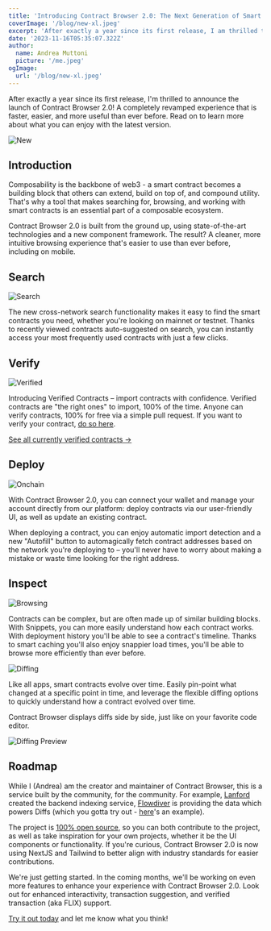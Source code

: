 ```yaml
---
title: 'Introducing Contract Browser 2.0: The Next Generation of Smart Contract Development'
coverImage: '/blog/new-xl.jpeg'
excerpt: 'After exactly a year since its first release, I am thrilled to announce the launch of Contract Browser 2.0! A completely revamped experience that is faster, prettier, and more useful than ever before. Read on to learn more about what you can enjoy with the latest version.'
date: '2023-11-16T05:35:07.322Z'
author:
  name: Andrea Muttoni
  picture: '/me.jpeg'
ogImage:
  url: '/blog/new-xl.jpeg'
---
```


After exactly a year since its first release, I'm thrilled to announce the launch of Contract Browser 2.0! A completely revamped experience that is faster, easier, and more useful than ever before. Read on to learn more about what you can enjoy with the latest version.

![New](/blog/new.jpeg)

## Introduction

Composability is the backbone of web3 - a smart contract becomes a building block that others can extend, build on top of, and compound utility. That's why a tool that makes searching for, browsing, and working with smart contracts is an essential part of a composable ecosystem. 

Contract Browser 2.0 is built from the ground up, using state-of-the-art technologies and a new component framework. The result? A cleaner, more intuitive browsing experience that's easier to use than ever before, including on mobile.

## Search

![Search](/blog/search.jpeg)

The new cross-network search functionality makes it easy to find the smart contracts you need, whether you're looking on mainnet or testnet. Thanks to recently viewed contracts auto-suggested on search, you can instantly access your most frequently used contracts with just a few clicks.

## Verify

![Verified](/blog/verified.jpeg)

Introducing Verified Contracts – import contracts with confidence. Verified contracts are "the right ones" to import, 100% of the time. Anyone can verify contracts, 100% for free via a simple pull request. 
If you want to verify your contract, [do so here](https://github.com/muttoni/contract-browser-new/blob/main/lib/verified-contracts.ts). 

[See all currently verified contracts &rarr;](/verified)

## Deploy

![Onchain](/blog/onchain.jpeg)

With Contract Browser 2.0, you can connect your wallet and manage your account directly from our platform: deploy contracts via our user-friendly UI, as well as update an existing contract. 

When deploying a contract, you can enjoy automatic import detection and a new "Autofill" button to automagically fetch contract addresses based on the network you're deploying to – you'll never have to worry about making a mistake or waste time looking for the right address.

## Inspect

![Browsing](/blog/browsing.jpeg)

Contracts can be complex, but are often made up of similar building blocks. With Snippets, you can more easily understand how each contract works. With deployment history you'll be able to see a contract's timeline. Thanks to smart caching you'll also enjoy snappier load times, you'll be able to browse more efficiently than ever before. 

![Diffing](/blog/diffs.jpeg)

Like all apps, smart contracts evolve over time. Easily pin-point what changed at a specific point in time, and leverage the flexible diffing options to quickly understand how a contract evolved over time.  

Contract Browser displays diffs side by side, just like on your favorite code editor.

![Diffing Preview](/blog/diffs2.jpeg)

## Roadmap

While I (Andrea) am the creator and maintainer of Contract Browser, this is a service built by the community, for the community. For example, [Lanford](https://github.com/LanfordCai) created the backend indexing service, [Flowdiver](https://flowdiver.io) is providing the data which powers Diffs (which you gotta try out - [here](https://contractbrowser.com/A.1d7e57aa55817448.MetadataViews/events)'s an example).

The project is [100% open source](https://github.com/muttoni/contract-browser-new), so you can both contribute to the project, as well as take inspiration for your own projects, whether it be the UI components or functionality. If you're curious, Contract Browser 2.0 is now using NextJS and Tailwind to better align with industry standards for easier contributions.

We're just getting started. In the coming months, we'll be working on even more features to enhance your experience with Contract Browser 2.0. Look out for enhanced interactivity, transaction suggestion, and verified transaction (aka FLIX) support.

[Try it out today](https://contractbrowser.com) and let me know what you think!